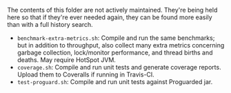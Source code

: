 The contents of this folder are not actively maintained. They're being held here so that if they're
ever needed again, they can be found more easily than with a full history search.

* `benchmark-extra-metrics.sh`: Compile and run the same benchmarks; but in addition to throughput,
  also collect many extra metrics concerning garbage collection, lock/monitor performance, and
  thread births and deaths. May require HotSpot JVM.
* `coverage.sh`: Compile and run unit tests and generate coverage reports. Upload them to Coveralls
  if running in Travis-CI.
* `test-proguard.sh`: Compile and run unit tests against Proguarded jar.
